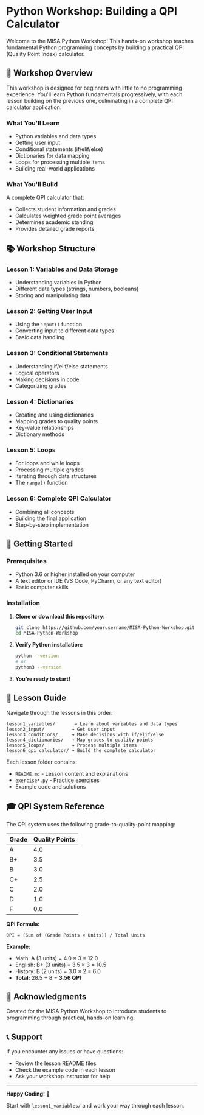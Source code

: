 # Python Workshop: Building a QPI Calculator

Welcome to the MISA Python Workshop! This hands-on workshop teaches fundamental Python programming concepts by building a practical QPI (Quality Point Index) calculator.

## 🎯 Workshop Overview

This workshop is designed for beginners with little to no programming experience. You'll learn Python fundamentals progressively, with each lesson building on the previous one, culminating in a complete QPI calculator application.

### What You'll Learn

- Python variables and data types
- Getting user input
- Conditional statements (if/elif/else)
- Dictionaries for data mapping
- Loops for processing multiple items
- Building real-world applications

### What You'll Build

A complete QPI calculator that:
- Collects student information and grades
- Calculates weighted grade point averages
- Determines academic standing
- Provides detailed grade reports

## 📚 Workshop Structure

### Lesson 1: Variables and Data Storage
- Understanding variables in Python
- Different data types (strings, numbers, booleans)
- Storing and manipulating data

### Lesson 2: Getting User Input
- Using the `input()` function
- Converting input to different data types
- Basic data handling

### Lesson 3: Conditional Statements
- Understanding if/elif/else statements
- Logical operators
- Making decisions in code
- Categorizing grades

### Lesson 4: Dictionaries
- Creating and using dictionaries
- Mapping grades to quality points
- Key-value relationships
- Dictionary methods

### Lesson 5: Loops
- For loops and while loops
- Processing multiple grades
- Iterating through data structures
- The `range()` function

### Lesson 6: Complete QPI Calculator
- Combining all concepts
- Building the final application
- Step-by-step implementation

## 🚀 Getting Started

### Prerequisites

- Python 3.6 or higher installed on your computer
- A text editor or IDE (VS Code, PyCharm, or any text editor)
- Basic computer skills

### Installation

1. **Clone or download this repository:**
   ```bash
   git clone https://github.com/yourusername/MISA-Python-Workshop.git
   cd MISA-Python-Workshop
   ```

2. **Verify Python installation:**
   ```bash
   python --version
   # or
   python3 --version
   ```

3. **You're ready to start!**


## 📖 Lesson Guide

Navigate through the lessons in this order:

```
lesson1_variables/       → Learn about variables and data types
lesson2_input/          → Get user input
lesson3_conditions/     → Make decisions with if/elif/else
lesson4_dictionaries/   → Map grades to quality points
lesson5_loops/          → Process multiple items
lesson6_qpi_calculator/ → Build the complete calculator
```

Each lesson folder contains:
- `README.md` - Lesson content and explanations
- `exercise*.py` - Practice exercises
- Example code and solutions

## 🎓 QPI System Reference

The QPI system uses the following grade-to-quality-point mapping:

| Grade | Quality Points |
|-------|----------------|
| A     | 4.0            |
| B+    | 3.5            |
| B     | 3.0            |
| C+    | 2.5            |
| C     | 2.0            |
| D     | 1.0            |
| F     | 0.0            |

**QPI Formula:**
```
QPI = (Sum of (Grade Points × Units)) / Total Units
```

**Example:**
- Math: A (3 units) = 4.0 × 3 = 12.0
- English: B+ (3 units) = 3.5 × 3 = 10.5
- History: B (2 units) = 3.0 × 2 = 6.0
- **Total:** 28.5 ÷ 8 = **3.56 QPI**

## 🙏 Acknowledgments

Created for the MISA Python Workshop to introduce students to programming through practical, hands-on learning.

## 📞 Support

If you encounter any issues or have questions:

- Review the lesson README files
- Check the example code in each lesson
- Ask your workshop instructor for help

---

**Happy Coding! 🐍**

Start with `lesson1_variables/` and work your way through each lesson.
